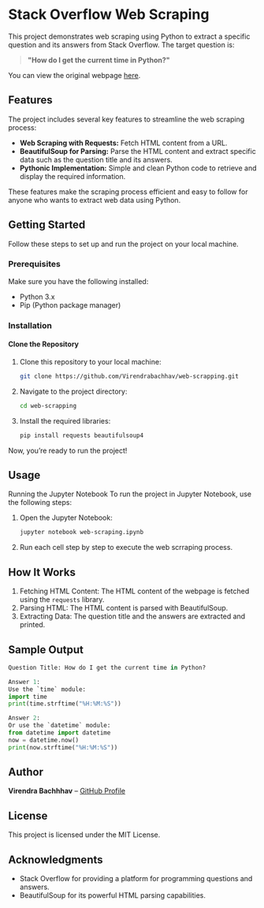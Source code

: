# Stack Overflow Web Scraping

This project demonstrates web scraping using Python to extract a specific question and its answers from Stack Overflow. The target question is:

> **"How do I get the current time in Python?"**

You can view the original webpage [here](https://stackoverflow.com/questions/415511/how-do-i-get-the-current-time-in-python).

## Features

The project includes several key features to streamline the web scraping process:

- **Web Scraping with Requests:** Fetch HTML content from a URL.
- **BeautifulSoup for Parsing:** Parse the HTML content and extract specific data such as the question title and its answers.
- **Pythonic Implementation:** Simple and clean Python code to retrieve and display the required information.

These features make the scraping process efficient and easy to follow for anyone who wants to extract web data using Python.

## Getting Started

Follow these steps to set up and run the project on your local machine.

### Prerequisites

Make sure you have the following installed:

- Python 3.x
- Pip (Python package manager)

### Installation

#### Clone the Repository

1. Clone this repository to your local machine:

   ```bash
   git clone https://github.com/Virendrabachhav/web-scrapping.git
   ```
2. Navigate to the project directory:

    ```bash
   cd web-scrapping
     ```
3. Install the required libraries:
   ```bash
   pip install requests beautifulsoup4
   ```
Now, you’re ready to run the project!

## Usage

Running the Jupyter Notebook
To run the project in Jupyter Notebook, use the following steps:

1. Open the Jupyter Notebook:
   ```bash
   jupyter notebook web-scraping.ipynb
   ```
2. Run each cell step by step to execute the web scrraping process.

## How It Works

1. Fetching HTML Content: The HTML content of the webpage is fetched using the `requests` library.
2. Parsing HTML: The HTML content is parsed with BeautifulSoup.
3. Extracting Data: The question title and the answers are extracted and printed.

## Sample Output
```python
Question Title: How do I get the current time in Python?

Answer 1:
Use the `time` module:
import time
print(time.strftime("%H:%M:%S"))

Answer 2:
Or use the `datetime` module:
from datetime import datetime
now = datetime.now()
print(now.strftime("%H:%M:%S"))
```

## Author

**Virendra Bachhhav** – [GitHub Profile](https://github.com/Virendrabachhav)

## License

This project is licensed under the MIT License.

## Acknowledgments

- Stack Overflow for providing a platform for programming questions and answers.
- BeautifulSoup for its powerful HTML parsing capabilities.
